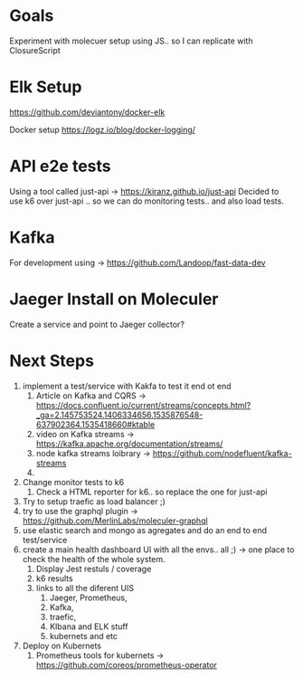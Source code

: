 # Goals
Experiment with molecuer setup using JS.. so I can replicate with ClosureScript

# Elk Setup
https://github.com/deviantony/docker-elk

Docker setup
https://logz.io/blog/docker-logging/


# API e2e tests
Using a tool called just-api -> https://kiranz.github.io/just-api
Decided to use k6 over just-api .. so we can do monitoring tests.. and also load tests.

# Kafka 
For development using -> https://github.com/Landoop/fast-data-dev

# Jaeger Install on Moleculer

Create a service and point to Jaeger collector?


# Next Steps
1) implement a test/service with Kakfa to test it end ot end
    1) Article on Kafka and CQRS -> https://docs.confluent.io/current/streams/concepts.html?_ga=2.145753524.1406334656.1535876548-637902364.1535418660#ktable
    2) video on Kafka streams -> https://kafka.apache.org/documentation/streams/
    3) node kafka streams loibrary -> https://github.com/nodefluent/kafka-streams
    4) 
2) Change monitor tests to k6
    1) Check a HTML reporter for k6.. so replace the one for just-api
3) Try to setup traefic as load balancer ;)
4) try to use the graphql plugin -> https://github.com/MerlinLabs/moleculer-graphql
5) use elastic search and mongo as agregates and do an end to end test/service 
6) create a main health dashboard UI with all the envs.. all ;) -> one place to check the health of the whole system.
    1) Display Jest restuls / coverage
    2) k6 results
    3) links to all the diferent UIS
        1) Jaeger, Prometheus, 
        2) Kafka, 
        3) traefic, 
        4) KIbana and ELK stuff
        5) kubernets and etc
7)  Deploy on Kubernets
    1)  Prometheus tools for kubernets -> https://github.com/coreos/prometheus-operator